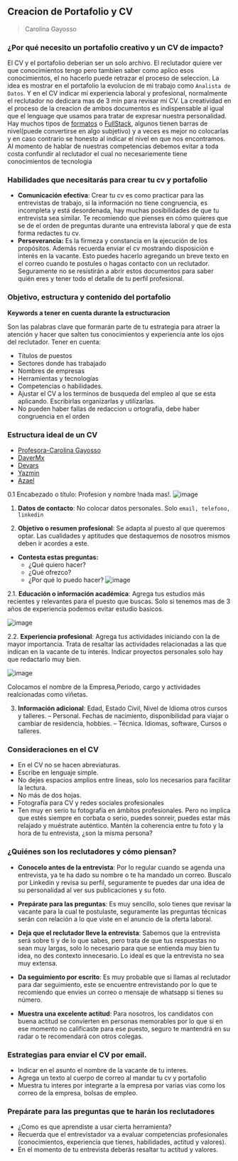 ## Creacion de Portafolio y CV
> Carolina Gayosso

### ¿Por qué necesito un portafolio creativo y un CV de impacto?

El CV y el portafolio deberian ser un solo archivo. El reclutador quiere ver que conocimientos tengo pero tambien saber como aplico esos conocimientos, el no hacerlo puede retrazar el proceso de seleccion. La idea es mostrar en el portafolio la evolucion de mi trabajo como `Analista de Datos`. Y en el CV indicar mi experiencia laboral y profesional, normalmente el reclutador no dedicara mas de 3 min para revisar mi CV. La creatividad en el proceso de la creacion de ambos documentos es indispensable al igual que el lenguage que usamos para tratar de expresar nuestra personalidad. Hay muchos tipos de [formatos](https://user-images.githubusercontent.com/60556632/169852586-59a3ab1f-c832-4d90-b13d-3d9ebe5f3ac2.png) o [FullStack](http://fernandocueto.com/#my-work), algunos tienen barras de nivel(puede convertirse en algo subjetivo) y a veces es mejor no colocarlas y en caso contrario se honesto al indicar el nivel en que nos encontramos. Al momento de hablar de nuestras competencias debemos evitar a toda costa confundir al reclutador el  cual no necesariemente tiene conocimientos de tecnologia

### Habilidades que necesitarás para crear tu cv y portafolio
- **Comunicación efectiva**: Crear tu cv es como practicar para las entrevistas de trabajo, si la información no tiene congruencia, es incompleta y está desordenada, hay muchas posibilidades de que tu entrevista sea similar. Te recomiendo que pienses en cómo quieres que se de el orden de preguntas durante una entrevista laboral y que de esta forma redactes tu cv.
- **Perseverancia:** Es la firmeza y constancia en la ejecución de los propósitos. Además recuerda enviar el cv mostrando disposición e interés en la vacante. Esto puedes hacerlo agregando un breve texto en el correo cuando te postules o hagas contacto con un reclutador. Seguramente no se resistirán a abrir estos documentos para saber quién eres y tener todo el detalle de tu perfil profesional.

### Objetivo, estructura y contenido del portafolio

**Keywords a tener en cuenta durante la estructuracion**

Son las palabras clave que formarán parte de tu estrategia para atraer la atención y hacer que salten tus conocimientos y experiencia ante los ojos del reclutador. Tener en cuenta:
- Títulos de puestos
- Sectores donde has trabajado
- Nombres de empresas
- Herramientas y tecnologías
- Competencias o habilidades.
- Ajustar el CV a los terminos de busqueda del empleo al que se esta aplicando. Escribirlas organizarlas y utilizarlas.
- No pueden haber fallas de redaccion u ortografia, debe haber congruencia en el orden


### Estructura ideal de un CV

- [Profesora-Carolina Gayosso](https://www.canva.com/design/DADXUVX_N4M/view)
- [DaverMx](https://dl.dropboxusercontent.com/s/1daxuuoabir1v5y/CV_Daguilera.png?dl=0) 
- [Devars](https://www.dropbox.com/s/xlr1tq9s4kcwt9c/Curriculum.png?raw=1)
- [Yazmin](https://drive.google.com/file/d/12JmWdWbzCqr5YwB11KneL8WF31cDR1G5/view)
- [Azael](https://static.platzi.com/media/user_upload/CV-AO-SAP-ABAP%201.2-b1dc6ae5-a45f-4b69-ae4c-e842fd9564ce.jpg)

0.1 Encabezado o título: Profesion y nombre !nada mas!.
![image](https://user-images.githubusercontent.com/60556632/169863756-86b82e38-9ba5-4686-89f1-0c7d67585273.png)

1. **Datos de contacto**: No colocar datos personales. Solo `email, telefono, linkedin`

2. **Objetivo o resumen profesional**: Se adapta al puesto al que queremos optar. Las cualidades y aptitudes que destaquemos de nosotros mismos deben ir acordes a este.
- **Contesta estas preguntas:**
  - ¿Qué quiero hacer?
  - ¿Qué ofrezco?
  - ¿Por qué lo puedo hacer?
![image](https://user-images.githubusercontent.com/60556632/169866748-1b894ed7-e2d9-45d8-be46-c25548d4c4c5.png)

2.1. **Educación o información académica**: Agrega tus estudios más recientes y relevantes para el puesto que buscas. Solo si tenemos mas de 3 años de experiencia podemos evitar estudio basicos.

![image](https://user-images.githubusercontent.com/60556632/169867451-1d64a49b-7127-4cdb-9953-77da7b00a81a.png)

2.2. **Experiencia profesional**: Agrega tus actividades iniciando con la de mayor importancia. Trata de resaltar las actividades relacionadas a las que indican en la vacante de tu interés. Indicar proyectos personales solo hay que redactarlo muy bien.

![image](https://user-images.githubusercontent.com/60556632/169867922-31d78c2e-5155-418f-bffa-07c632a28a43.png)

Colocamos el nombre de la Empresa,Periodo, cargo y actividades realcionadas como viñetas.

3. **Información adicional**: Edad, Estado Civil, Nivel de Idioma otros cursos y talleres.
  – Personal. Fechas de nacimiento, disponibilidad para viajar o cambiar de residencia, hobbies.
  – Técnica. Idiomas, software, Cursos o talleres.

### Consideraciones en el CV

- En el CV no se hacen abreviaturas.
- Escribe en lenguaje simple.
- No dejes espacios amplios entre líneas, solo los necesarios para facilitar la lectura.
- No más de dos hojas.
- Fotografía para CV y redes sociales profesionales
- Ten muy en serio tu fotografía en ámbitos profesionales. Pero no implica que estés siempre en corbata o serio, puedes sonreir, puedes estar más relajado y muéstrate auténtico. Mantén la coherencia entre tu foto y la hora de tu entrevista, ¿son la misma persona?

### ¿Quiénes son los reclutadores y cómo piensan?

- **Conocelo antes de la entrevista**: Por lo regular cuando se agenda una entrevista, ya te ha dado su nombre o te ha mandado un correo. Buscalo por Linkedin y revisa su perfil, seguramente te puedes dar una idea de su personalidad al ver sus publicaciones y su foto.

- **Prepárate para las preguntas**: Es muy sencillo, solo tienes que revisar la vacante para la cual te postulaste, seguramente las preguntas técnicas serán con relación a lo que viste en el anuncio de la oferta laboral.

- **Deja que el reclutador lleve la entrevista**: Sabemos que la entrevista será sobre ti y de lo que sabes, pero trata de que tus respuestas no sean muy largas, solo lo necesario para que se entienda muy bien tu idea, no des contexto innecesario. Lo ideal es que la entrevista no sea muy extensa.

- **Da seguimiento por escrito**: Es muy probable que si llamas al reclutador para dar seguimiento, este se encuentre entrevistando por lo que te recomiendo que envies un correo o mensaje de whatsapp si tienes su número.

- **Muestra una excelente actitud**: Para nosotros, los candidatos con buena actitud se convierten en personas memorables por lo que si en ese momento no calificaste para ese puesto, seguro te mantendrá en su radar o te recomendará con otros colegas.

### Estrategias para enviar el CV por email.
- Indicar en el asunto el nombre de la vacante de tu interes.
- Agrega un texto al cuerpo de correo al mandar tu cv y portafolio
- Muestra tu interes por integrarte a la empresa por varias vias como los correo de la empresa, bolsas de empleo.

### Prepárate para las preguntas que te harán los reclutadores
- ¿Como es que aprendiste a usar cierta herramienta?
- Recuerda que el entrevistador va a evaluar competencias profesionales (conocimientos, experiencia que tienes, habilidades, actitud y valores).
- En el momento de tu entrevista deberás resaltar tu actitud y valores.
